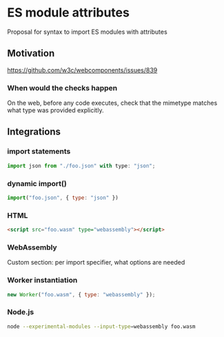 # ES module attributes

Proposal for syntax to import ES modules with attributes

## Motivation

https://github.com/w3c/webcomponents/issues/839

### When would the checks happen

On the web, before any code executes, check that the mimetype matches what type was provided explicitly.

## Integrations

### import statements

```js
import json from "./foo.json" with type: "json";
```

### dynamic import()

```js
import("foo.json", { type: "json" })
```

### HTML

```html
<script src="foo.wasm" type="webassembly"></script>
```

### WebAssembly

Custom section: per import specifier, what options are needed

### Worker instantiation

```js
new Worker("foo.wasm", { type: "webassembly" });
```

### Node.js

```sh
node --experimental-modules --input-type=webassembly foo.wasm
```
